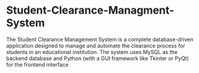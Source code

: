 # Student-Clearance-Managment-System
The Student Clearance Management System is a complete database-driven application designed to manage and automate the clearance process for students in an educational institution.  The system uses MySQL as the backend database and Python (with a GUI framework like Tkinter or PyQt) for the frontend interface
